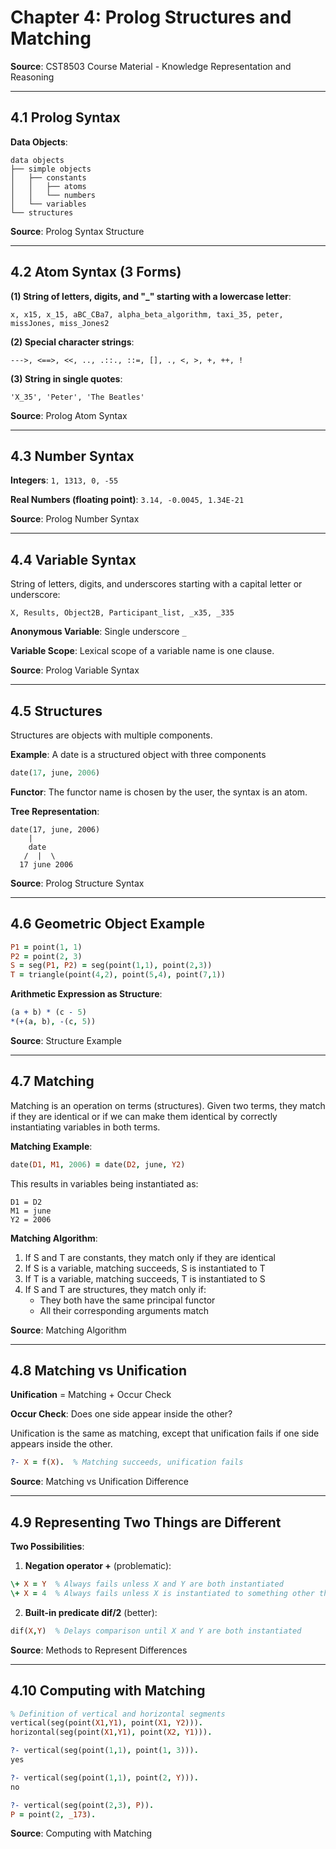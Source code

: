 # Chapter 4: Prolog Structures and Matching

**Source**: CST8503 Course Material - Knowledge Representation and Reasoning

---

## 4.1 Prolog Syntax

**Data Objects**:

```
data objects
├── simple objects
│   ├── constants
│   │   ├── atoms
│   │   └── numbers
│   └── variables
└── structures
```

**Source**: Prolog Syntax Structure

---

## 4.2 Atom Syntax (3 Forms)

**(1) String of letters, digits, and "\_" starting with a lowercase letter**:

```
x, x15, x_15, aBC_CBa7, alpha_beta_algorithm, taxi_35, peter, missJones, miss_Jones2
```

**(2) Special character strings**:

```
--->, <==>, <<, .., .::., ::=, [], ., <, >, +, ++, !
```

**(3) String in single quotes**:

```
'X_35', 'Peter', 'The Beatles'
```

**Source**: Prolog Atom Syntax

---

## 4.3 Number Syntax

**Integers**: `1, 1313, 0, -55`

**Real Numbers (floating point)**: `3.14, -0.0045, 1.34E-21`

**Source**: Prolog Number Syntax

---

## 4.4 Variable Syntax

String of letters, digits, and underscores starting with a capital letter or underscore:

```
X, Results, Object2B, Participant_list, _x35, _335
```

**Anonymous Variable**: Single underscore `_`

**Variable Scope**: Lexical scope of a variable name is one clause.

**Source**: Prolog Variable Syntax

---

## 4.5 Structures

Structures are objects with multiple components.

**Example**: A date is a structured object with three components

```prolog
date(17, june, 2006)
```

**Functor**: The functor name is chosen by the user, the syntax is an atom.

**Tree Representation**:

```
date(17, june, 2006)
    |
    date
   /  |  \
  17 june 2006
```

**Source**: Prolog Structure Syntax

---

## 4.6 Geometric Object Example

```prolog
P1 = point(1, 1)
P2 = point(2, 3)
S = seg(P1, P2) = seg(point(1,1), point(2,3))
T = triangle(point(4,2), point(5,4), point(7,1))
```

**Arithmetic Expression as Structure**:

```prolog
(a + b) * (c - 5)
*(+(a, b), -(c, 5))
```

**Source**: Structure Example

---

## 4.7 Matching

Matching is an operation on terms (structures). Given two terms, they match if they are identical or if we can make them identical by correctly instantiating variables in both terms.

**Matching Example**:

```prolog
date(D1, M1, 2006) = date(D2, june, Y2)
```

This results in variables being instantiated as:

```
D1 = D2
M1 = june
Y2 = 2006
```

**Matching Algorithm**:

1. If S and T are constants, they match only if they are identical
2. If S is a variable, matching succeeds, S is instantiated to T
3. If T is a variable, matching succeeds, T is instantiated to S
4. If S and T are structures, they match only if:
   - They both have the same principal functor
   - All their corresponding arguments match

**Source**: Matching Algorithm

---

## 4.8 Matching vs Unification

**Unification** = Matching + Occur Check

**Occur Check**: Does one side appear inside the other?

Unification is the same as matching, except that unification fails if one side appears inside the other.

```prolog
?- X = f(X).  % Matching succeeds, unification fails
```

**Source**: Matching vs Unification Difference

---

## 4.9 Representing Two Things are Different

**Two Possibilities**:

1. **Negation operator \+** (problematic):

```prolog
\+ X = Y  % Always fails unless X and Y are both instantiated
\+ X = 4  % Always fails unless X is instantiated to something other than 4
```

2. **Built-in predicate dif/2** (better):

```prolog
dif(X,Y)  % Delays comparison until X and Y are both instantiated
```

**Source**: Methods to Represent Differences

---

## 4.10 Computing with Matching

```prolog
% Definition of vertical and horizontal segments
vertical(seg(point(X1,Y1), point(X1, Y2))).
horizontal(seg(point(X1,Y1), point(X2, Y1))).

?- vertical(seg(point(1,1), point(1, 3))).
yes

?- vertical(seg(point(1,1), point(2, Y))).
no

?- vertical(seg(point(2,3), P)).
P = point(2, _173).
```

**Source**: Computing with Matching
